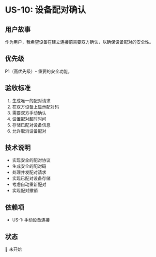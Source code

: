 # US-10: 设备配对确认

## 用户故事
作为用户，我希望设备在建立连接前需要双方确认，以确保设备配对的安全性。

## 优先级
P1（高优先级）- 重要的安全功能。

## 验收标准
1. 生成唯一的配对请求
2. 在双方设备上显示配对码
3. 需要双方手动确认
4. 设置配对超时时间
5. 存储已配对设备信息
6. 允许取消设备配对

## 技术说明
- 实现安全的配对协议
- 生成安全的配对码
- 处理并发配对请求
- 实现已配对设备存储
- 考虑自动重新配对
- 实现配对撤销

## 依赖项
- US-1: 手动设备连接

## 状态
🔄 未开始
